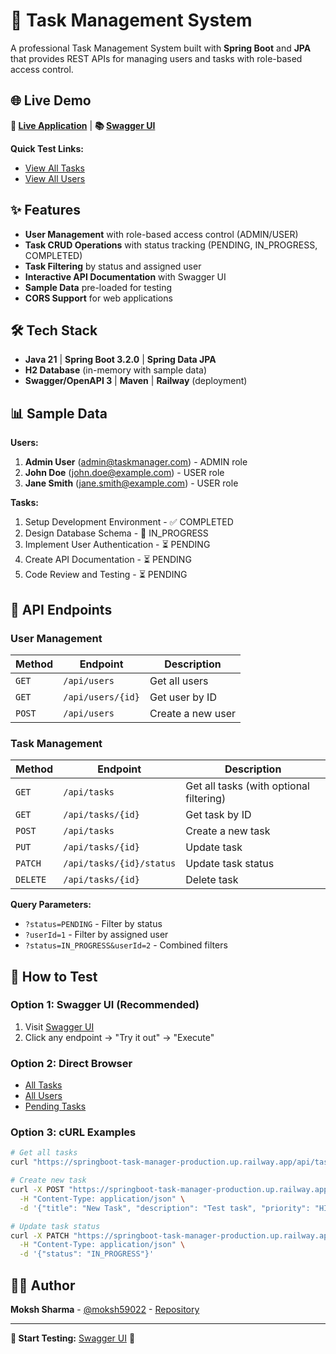 # 🚀 Task Management System

A professional Task Management System built with **Spring Boot** and **JPA** that provides REST APIs for managing users and tasks with role-based access control.

## 🌐 Live Demo

**🔗 [Live Application](https://springboot-task-manager-production.up.railway.app)** | **📚 [Swagger UI](https://springboot-task-manager-production.up.railway.app/api/swagger-ui.html)**

**Quick Test Links:**
- [View All Tasks](https://springboot-task-manager-production.up.railway.app/api/tasks)
- [View All Users](https://springboot-task-manager-production.up.railway.app/api/users)

## ✨ Features

- **User Management** with role-based access control (ADMIN/USER)
- **Task CRUD Operations** with status tracking (PENDING, IN_PROGRESS, COMPLETED)
- **Task Filtering** by status and assigned user
- **Interactive API Documentation** with Swagger UI
- **Sample Data** pre-loaded for testing
- **CORS Support** for web applications

## 🛠 Tech Stack

- **Java 21** | **Spring Boot 3.2.0** | **Spring Data JPA**
- **H2 Database** (in-memory with sample data)
- **Swagger/OpenAPI 3** | **Maven** | **Railway** (deployment)

## 📊 Sample Data

**Users:**
1. **Admin User** (admin@taskmanager.com) - ADMIN role
2. **John Doe** (john.doe@example.com) - USER role
3. **Jane Smith** (jane.smith@example.com) - USER role

**Tasks:**
1. Setup Development Environment - ✅ COMPLETED
2. Design Database Schema - 🔄 IN_PROGRESS
3. Implement User Authentication - ⏳ PENDING
4. Create API Documentation - ⏳ PENDING
5. Code Review and Testing - ⏳ PENDING

## 📖 API Endpoints

### User Management
| Method | Endpoint | Description |
|--------|----------|-------------|
| `GET` | `/api/users` | Get all users |
| `GET` | `/api/users/{id}` | Get user by ID |
| `POST` | `/api/users` | Create a new user |

### Task Management
| Method | Endpoint | Description |
|--------|----------|-------------|
| `GET` | `/api/tasks` | Get all tasks (with optional filtering) |
| `GET` | `/api/tasks/{id}` | Get task by ID |
| `POST` | `/api/tasks` | Create a new task |
| `PUT` | `/api/tasks/{id}` | Update task |
| `PATCH` | `/api/tasks/{id}/status` | Update task status |
| `DELETE` | `/api/tasks/{id}` | Delete task |

**Query Parameters:**
- `?status=PENDING` - Filter by status
- `?userId=1` - Filter by assigned user
- `?status=IN_PROGRESS&userId=2` - Combined filters

## 🧪 How to Test

### **Option 1: Swagger UI (Recommended)**
1. Visit [Swagger UI](https://springboot-task-manager-production.up.railway.app/api/swagger-ui.html)
2. Click any endpoint → "Try it out" → "Execute"

### **Option 2: Direct Browser**
- [All Tasks](https://springboot-task-manager-production.up.railway.app/api/tasks)
- [All Users](https://springboot-task-manager-production.up.railway.app/api/users)
- [Pending Tasks](https://springboot-task-manager-production.up.railway.app/api/tasks?status=PENDING)

### **Option 3: cURL Examples**
```bash
# Get all tasks
curl "https://springboot-task-manager-production.up.railway.app/api/tasks"

# Create new task
curl -X POST "https://springboot-task-manager-production.up.railway.app/api/tasks" \
  -H "Content-Type: application/json" \
  -d '{"title": "New Task", "description": "Test task", "priority": "HIGH", "assignedTo": 1}'

# Update task status
curl -X PATCH "https://springboot-task-manager-production.up.railway.app/api/tasks/1/status" \
  -H "Content-Type: application/json" \
  -d '{"status": "IN_PROGRESS"}'
```

## 👨‍💻 Author

**Moksh Sharma** - [@moksh59022](https://github.com/moksh59022) - [Repository](https://github.com/moksh59022/springboot-task-manager)

---

**🎯 Start Testing:** [Swagger UI](https://springboot-task-manager-production.up.railway.app/api/swagger-ui.html) 🚀

